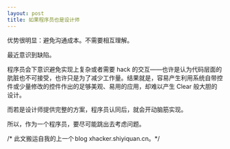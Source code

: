 ```yaml
---
layout: post
title: 如果程序员也是设计师
---
```


优势很明显：避免沟通成本。不需要相互理解。

最近意识到缺陷。

<!-- more -->

程序员会下意识避免实现上复杂或者需要 hack 的交互——也许是认为代码层面的肮脏也不可接受，也许只是为了减少工作量。结果就是，容易产生利用系统自带控件或少量修改的控件作出的足够美观、易用的应用，却难以产生 Clear 般大胆的设计。

而若是设计师提供完整的方案，程序员认同后，就会开动脑筋实现。

所以，作为一个程序员，要尽可能跳出去考虑问题。

<p class="comment">/* 此文搬运自我的上一个 blog xhacker.shiyiquan.cn。*/</p>

